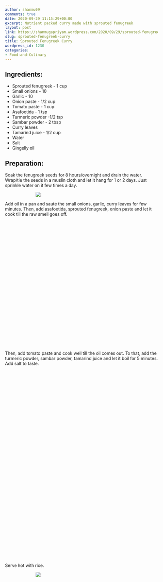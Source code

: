 ```yaml
---
author: shanmu09
comments: true
date: 2020-09-29 11:15:29+00:00
excerpt: Nutrient packed curry made with sprouted fenugreek
layout: post
link: https://shanmugapriyam.wordpress.com/2020/09/29/sprouted-fenugreek-curry/
slug: sprouted-fenugreek-curry
title: Sprouted Fenugreek Curry
wordpress_id: 1230
categories:
- Food-and-Culinary
---
```

<style>
.square {
    float:left;
    width: 49%;
    border-radius:5%;
    padding-bottom : 40%; /* = width for a 1:1 aspect ratio */
    margin:0.5%;
    background-position:center center;
    background-repeat:no-repeat;
    background-size:cover; /* you change this to "contain" if you don't want the images to be cropped */
}
	
#break {
    clear:both;
}

.img_1{background-image:url('https://shanmugapriyam.files.wordpress.com/2020/09/00100lrportrait_00100_burst20200902062825621_cover.jpg');}
.img_2{background-image:url('https://shanmugapriyam.files.wordpress.com/2020/09/00100lrportrait_00100_burst20200902062854793_cover.jpg');}
.img_3{background-image:url('https://shanmugapriyam.files.wordpress.com/2020/09/00000img_00000_burst20200902063034603_cover.jpg');}
.img_4{background-image:url('https://shanmugapriyam.files.wordpress.com/2020/09/00100lrportrait_00100_burst20200902063059245_cover.jpg');}
.img_5{background-image:url('https://shanmugapriyam.files.wordpress.com/2020/09/00100lrportrait_00100_burst20200902063753819_cover.jpg');}
.img_6{background-image:url('https://shanmugapriyam.files.wordpress.com/2020/09/00100lrportrait_00100_burst20200902063813089_cover.jpg');}
.img_7{background-image:url('https://shanmugapriyam.files.wordpress.com/2020/09/00100lrportrait_00100_burst20200902064026169_cover.jpg');}
.img_8{background-image:url('https://shanmugapriyam.files.wordpress.com/2020/09/00100lrportrait_00100_burst20200902064559256_cover.jpg');}
.img_9{background-image:url('https://shanmugapriyam.files.wordpress.com/2020/09/00100lrportrait_00100_burst20200902065946476_cover.jpg');}
.img_10{background-image:url('https://shanmugapriyam.files.wordpress.com/2020/09/00100lrportrait_00100_burst20200902070209323_cover.jpg');}

.resize_fit_center {
    max-width:60%;
    max-height:60%;
    vertical-align: middle;
    display: block;
    margin-left: auto;
    margin-right: auto;
    border-radius:5%;
}

.center {
  margin: auto;
  width: 60%;
}
</style>



## Ingredients:







  * Sprouted fenugreek - 1 cup
  * Small onions - 10
  * Garlic - 10
  * Onion paste - 1/2 cup
  * Tomato paste - 1 cup
  * Asafoetida - 1 tsp
  * Turmeric powder -1/2 tsp
  * Sambar powder - 2 tbsp
  * Curry leaves
  * Tamarind juice - 1/2 cup
  * Water
  * Salt
  * Gingelly oil






## Preparation:







Soak the fenugreek seeds for 8 hours/overnight and drain the water. Wrap/tie the seeds in a muslin cloth and let it hang for 1 or 2 days. Just sprinkle water on it few times a day. 




<div>
	<img src="https://shanmugapriyam.files.wordpress.com/2020/09/00000img_00000_burst20200902062832531_cover.jpg?w=1024"  class="resize_fit_center"/>
</div>
<p/>





Add oil in a pan and saute the small onions, garlic, curry leaves for few minutes. Then, add asafoetida, sprouted fenugreek, onion paste and let it cook till the raw smell goes off.




<div class="square img_1">
</div>
<div class="square img_2">
</div>
<div class="square img_3">
</div>
<div class="square img_4">
</div>
<div id="break"> </div>
<p/>






Then, add tomato paste and cook well till the oil comes out.  To that, add the turmeric powder, sambar powder, tamarind juice and let it boil for 5 minutes. Add salt to taste.




<div class="square img_5">
</div>
<div class="square img_6">
</div>
<div class="square img_7">
</div>
<div class="square img_8">
</div>
<div class="square img_9">
</div>
<div class="square img_10">
</div>
<div id="break"> </div>
<p/>











Serve hot with rice.
<div>
	<img src="https://shanmugapriyam.files.wordpress.com/2020/09/00100lrportrait_00100_burst20200902072504512_cover.jpg"  class="resize_fit_center"/>
</div>
<p/>


